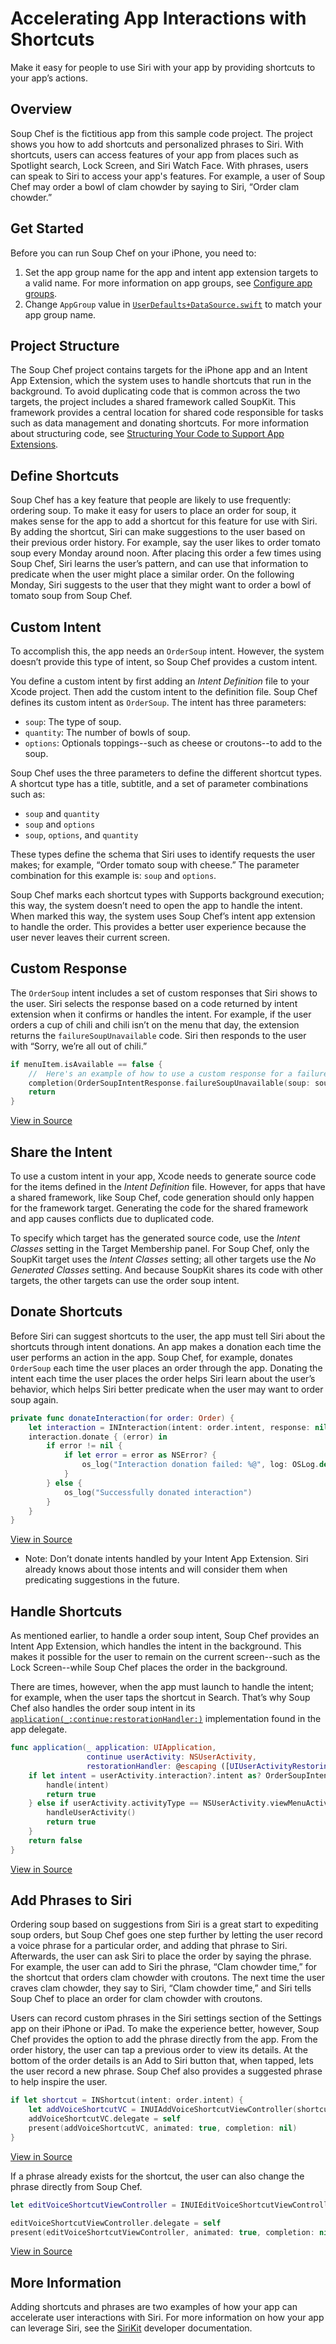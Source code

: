 # Accelerating App Interactions with Shortcuts

Make it easy for people to use Siri with your app by providing shortcuts to your app’s actions.

## Overview

Soup Chef is the fictitious app from this sample code project. The project shows you how to add shortcuts and personalized phrases to Siri. With shortcuts, users can access features of your app from places such as Spotlight search, Lock Screen, and Siri Watch Face. With phrases, users can speak to Siri to access your app's features. For example, a user of Soup Chef may order a bowl of clam chowder by saying to Siri, “Order clam chowder.”

## Get Started

Before you can run Soup Chef on your iPhone, you need to:

1. Set the app group name for the app and intent app extension targets to a valid name. For more information on app groups, see [Configure app groups](https://help.apple.com/xcode/mac/current/#/dev8dd3880fe).
2. Change `AppGroup` value in [`UserDefaults+DataSource.swift`](x-source-tag://app_group) to match your app group name.

## Project Structure

The Soup Chef project contains targets for the iPhone app and an Intent App Extension, which the system uses to handle shortcuts that run in the background. To avoid duplicating code that is common across the two targets, the project includes a shared framework called SoupKit. This framework provides a central location for shared code responsible for tasks such as data management and donating shortcuts.
For more information about structuring code, see [Structuring Your Code to Support App Extensions](https://developer.apple.com/documentation/sirikit/structuring_your_code_to_support_app_extensions).

## Define Shortcuts

Soup Chef has a key feature that people are likely to use frequently: ordering soup. To make it easy for users to place an order for soup, it makes sense for the app to add a shortcut for this feature for use with Siri. By adding the shortcut, Siri can make suggestions to the user based on their previous order history. For example, say the user likes to order tomato soup every Monday around noon. After placing this order a few times using Soup Chef, Siri learns the user’s pattern, and can use that information to predicate when the user might place a similar order. On the following Monday, Siri suggests to the user that they might want to order a bowl of tomato soup from Soup Chef.

## Custom Intent

To accomplish this, the app needs an `OrderSoup` intent. However, the system doesn’t provide this type of intent, so Soup Chef provides a custom intent.

You define a custom intent by first adding an *Intent Definition* file to your Xcode project. Then add the custom intent to the definition file. Soup Chef defines its custom intent as `OrderSoup`. The intent has three parameters:

- `soup`: The type of soup.
- `quantity`: The number of bowls of soup.
- `options`: Optionals toppings--such as cheese or croutons--to add to the soup.

Soup Chef uses the three parameters to define the different shortcut types. A shortcut type has a title, subtitle, and a set of parameter combinations such as:

- `soup` and `quantity`
- `soup` and `options`
- `soup`, `options`, and `quantity`

These types define the schema that Siri uses to identify requests the user makes; for example, “Order tomato soup with cheese.” The parameter combination for this example is: `soup` and `options`.

Soup Chef marks each shortcut types with Supports background execution; this way, the system doesn’t need to open the app to handle the intent. When marked this way, the system uses Soup Chef’s intent app extension to handle the order. This provides a better user experience because the user never leaves their current screen.

## Custom Response

The `OrderSoup` intent includes a set of custom responses that Siri shows to the user. Siri selects the response based on a code returned by intent extension when it confirms or handles the intent. For example, if the user orders a cup of chili and chili isn’t on the menu that day, the extension returns the `failureSoupUnavailable` code. Siri then responds to the user with “Sorry, we’re all out of chili.”

``` swift
if menuItem.isAvailable == false {
    //  Here's an example of how to use a custom response for a failure case when a particular soup item is unavailable.
    completion(OrderSoupIntentResponse.failureSoupUnavailable(soup: soup))
    return
}
```
[View in Source](x-source-tag://confirm_intent)

## Share the Intent

To use a custom intent in your app, Xcode needs to generate source code for the items defined in the *Intent Definition* file. However, for apps that have a shared framework, like Soup Chef, code generation should only happen for the framework target. Generating the code for the shared framework and app causes conflicts due to duplicated code.

To specify which target has the generated source code, use the *Intent Classes* setting in the Target Membership panel. For Soup Chef, only the SoupKit target uses the *Intent Classes* setting; all other targets use the *No Generated Classes* setting. And because SoupKit shares its code with other targets, the other targets can use the order soup intent.

## Donate Shortcuts

Before Siri can suggest shortcuts to the user, the app must tell Siri about the shortcuts through intent donations. An app makes a donation each time the user performs an action in the app. Soup Chef, for example, donates `OrderSoup` each time the user places an order through the app. Donating the intent each time the user places the order helps Siri learn about the user’s behavior, which helps Siri better predicate when the user may want to order soup again.

``` swift
private func donateInteraction(for order: Order) {
    let interaction = INInteraction(intent: order.intent, response: nil)
    interaction.donate { (error) in
        if error != nil {
            if let error = error as NSError? {
                os_log("Interaction donation failed: %@", log: OSLog.default, type: .error, error)
            }
        } else {
            os_log("Successfully donated interaction")
        }
    }
}
```
[View in Source](x-source-tag://donate_order)

- Note: Don’t donate intents handled by your Intent App Extension. Siri  already knows about those intents and will consider them when predicating suggestions in the future.

## Handle Shortcuts

As mentioned earlier, to handle a order soup intent, Soup Chef provides an Intent App Extension, which handles the intent in the background. This makes it possible for the user to remain on the current screen--such as the Lock Screen--while Soup Chef places the order in the background.

There are times, however, when the app must launch to handle the intent; for example, when the user taps the shortcut in Search. That’s why Soup Chef also handles the order soup intent in its [`application(_:continue:restorationHandler:)`](https://developer.apple.com/documentation/uikit/uiapplicationdelegate/1623072-application) implementation found in the app delegate.

``` swift
func application(_ application: UIApplication,
                 continue userActivity: NSUserActivity,
                 restorationHandler: @escaping ([UIUserActivityRestoring]?) -> Void) -> Bool {
    if let intent = userActivity.interaction?.intent as? OrderSoupIntent {
        handle(intent)
        return true
    } else if userActivity.activityType == NSUserActivity.viewMenuActivityType {
        handleUserActivity()
        return true
    }
    return false
}
```
[View in Source](x-source-tag://handle_in_app_delegate)

## Add Phrases to Siri

Ordering soup based on suggestions from Siri is a great start to expediting soup orders, but Soup Chef goes one step further by letting the user record a voice phrase for a particular order, and adding that phrase to Siri. Afterwards, the user can ask Siri to place the order by saying the phrase. For example, the user can add to Siri the phrase, “Clam chowder time,” for the shortcut that orders clam chowder with croutons. The next time the user craves clam chowder, they say to Siri, “Clam chowder time,” and Siri tells Soup Chef to place an order for clam chowder with croutons.

Users can record custom phrases in the Siri settings section of the Settings app on their iPhone or iPad. To make the experience better, however, Soup Chef provides the option to add the phrase directly from the app. From the order history, the user can tap a previous order to view its details. At the bottom of the order details is an Add to Siri button that, when tapped, lets the user record a new phrase. Soup Chef also provides a suggested phrase to help inspire the user.

``` swift
if let shortcut = INShortcut(intent: order.intent) {
    let addVoiceShortcutVC = INUIAddVoiceShortcutViewController(shortcut: shortcut)
    addVoiceShortcutVC.delegate = self
    present(addVoiceShortcutVC, animated: true, completion: nil)
}
```
[View in Source](x-source-tag://add_edit_phrases)

If a phrase already exists for the shortcut, the user can also change the phrase directly from Soup Chef.

``` swift
let editVoiceShortcutViewController = INUIEditVoiceShortcutViewController(voiceShortcut: shortcut)

editVoiceShortcutViewController.delegate = self
present(editVoiceShortcutViewController, animated: true, completion: nil)
```
[View in Source](x-source-tag://add_edit_phrases)

## More Information

Adding shortcuts and phrases are two examples of how your app can accelerate user interactions with Siri. For more information on how your app can leverage Siri, see the [SiriKit](https://developer.apple.com/documentation/sirikit) developer documentation.
